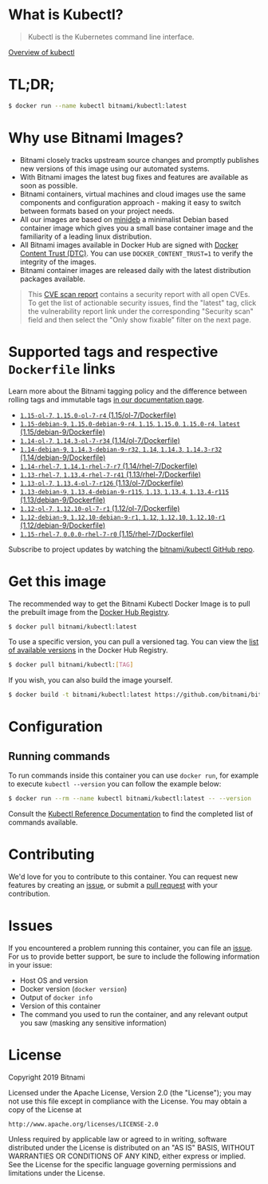 
# What is Kubectl?

> Kubectl is the Kubernetes command line interface.

[Overview of kubectl](https://kubernetes.io/docs/reference/kubectl/overview/)

# TL;DR;

```bash
$ docker run --name kubectl bitnami/kubectl:latest
```

# Why use Bitnami Images?

* Bitnami closely tracks upstream source changes and promptly publishes new versions of this image using our automated systems.
* With Bitnami images the latest bug fixes and features are available as soon as possible.
* Bitnami containers, virtual machines and cloud images use the same components and configuration approach - making it easy to switch between formats based on your project needs.
* All our images are based on [minideb](https://github.com/bitnami/minideb) a minimalist Debian based container image which gives you a small base container image and the familiarity of a leading linux distribution.
* All Bitnami images available in Docker Hub are signed with [Docker Content Trust (DTC)](https://docs.docker.com/engine/security/trust/content_trust/). You can use `DOCKER_CONTENT_TRUST=1` to verify the integrity of the images.
* Bitnami container images are released daily with the latest distribution packages available.


> This [CVE scan report](https://quay.io/repository/bitnami/kubectl?tab=tags) contains a security report with all open CVEs. To get the list of actionable security issues, find the "latest" tag, click the vulnerability report link under the corresponding "Security scan" field and then select the "Only show fixable" filter on the next page.

# Supported tags and respective `Dockerfile` links

Learn more about the Bitnami tagging policy and the difference between rolling tags and immutable tags [in our documentation page](https://docs.bitnami.com/containers/how-to/understand-rolling-tags-containers/).


* [`1.15-ol-7`, `1.15.0-ol-7-r4` (1.15/ol-7/Dockerfile)](https://github.com/bitnami/bitnami-docker-kubectl/blob/1.15.0-ol-7-r4/1.15/ol-7/Dockerfile)
* [`1.15-debian-9`, `1.15.0-debian-9-r4`, `1.15`, `1.15.0`, `1.15.0-r4`, `latest` (1.15/debian-9/Dockerfile)](https://github.com/bitnami/bitnami-docker-kubectl/blob/1.15.0-debian-9-r4/1.15/debian-9/Dockerfile)
* [`1.14-ol-7`, `1.14.3-ol-7-r34` (1.14/ol-7/Dockerfile)](https://github.com/bitnami/bitnami-docker-kubectl/blob/1.14.3-ol-7-r34/1.14/ol-7/Dockerfile)
* [`1.14-debian-9`, `1.14.3-debian-9-r32`, `1.14`, `1.14.3`, `1.14.3-r32` (1.14/debian-9/Dockerfile)](https://github.com/bitnami/bitnami-docker-kubectl/blob/1.14.3-debian-9-r32/1.14/debian-9/Dockerfile)
* [`1.14-rhel-7`, `1.14.1-rhel-7-r7` (1.14/rhel-7/Dockerfile)](https://github.com/bitnami/bitnami-docker-kubectl/blob/1.14.1-rhel-7-r7/1.14/rhel-7/Dockerfile)
* [`1.13-rhel-7`, `1.13.4-rhel-7-r41` (1.13/rhel-7/Dockerfile)](https://github.com/bitnami/bitnami-docker-kubectl/blob/1.13.4-rhel-7-r41/1.13/rhel-7/Dockerfile)
* [`1.13-ol-7`, `1.13.4-ol-7-r126` (1.13/ol-7/Dockerfile)](https://github.com/bitnami/bitnami-docker-kubectl/blob/1.13.4-ol-7-r126/1.13/ol-7/Dockerfile)
* [`1.13-debian-9`, `1.13.4-debian-9-r115`, `1.13`, `1.13.4`, `1.13.4-r115` (1.13/debian-9/Dockerfile)](https://github.com/bitnami/bitnami-docker-kubectl/blob/1.13.4-debian-9-r115/1.13/debian-9/Dockerfile)
* [`1.12-ol-7`, `1.12.10-ol-7-r1` (1.12/ol-7/Dockerfile)](https://github.com/bitnami/bitnami-docker-kubectl/blob/1.12.10-ol-7-r1/1.12/ol-7/Dockerfile)
* [`1.12-debian-9`, `1.12.10-debian-9-r1`, `1.12`, `1.12.10`, `1.12.10-r1` (1.12/debian-9/Dockerfile)](https://github.com/bitnami/bitnami-docker-kubectl/blob/1.12.10-debian-9-r1/1.12/debian-9/Dockerfile)
* [`1.15-rhel-7`, `0.0.0-rhel-7-r0` (1.15/rhel-7/Dockerfile)](https://github.com/bitnami/bitnami-docker-kubectl/blob/0.0.0-rhel-7-r0/1.15/rhel-7/Dockerfile)

Subscribe to project updates by watching the [bitnami/kubectl GitHub repo](https://github.com/bitnami/bitnami-docker-kubectl).

# Get this image

The recommended way to get the Bitnami Kubectl Docker Image is to pull the prebuilt image from the [Docker Hub Registry](https://hub.docker.com/r/bitnami/kubectl).

```bash
$ docker pull bitnami/kubectl:latest
```

To use a specific version, you can pull a versioned tag. You can view the [list of available versions](https://hub.docker.com/r/bitnami/kubectl/tags/) in the Docker Hub Registry.

```bash
$ docker pull bitnami/kubectl:[TAG]
```

If you wish, you can also build the image yourself.

```bash
$ docker build -t bitnami/kubectl:latest https://github.com/bitnami/bitnami-docker-kubectl.git
```

# Configuration

## Running commands

To run commands inside this container you can use `docker run`, for example to execute `kubectl --version` you can follow the example below:

```bash
$ docker run --rm --name kubectl bitnami/kubectl:latest -- --version
```

Consult the [Kubectl Reference Documentation](https://kubernetes.io/docs/reference/generated/kubectl/kubectl-commands) to find the completed list of commands available.

# Contributing

We'd love for you to contribute to this container. You can request new features by creating an [issue](https://github.com/bitnami/bitnami-docker-kubectl/issues), or submit a [pull request](https://github.com/bitnami/bitnami-docker-kubectl/pulls) with your contribution.

# Issues

If you encountered a problem running this container, you can file an [issue](https://github.com/bitnami/bitnami-docker-kubectl/issues). For us to provide better support, be sure to include the following information in your issue:

- Host OS and version
- Docker version (`docker version`)
- Output of `docker info`
- Version of this container
- The command you used to run the container, and any relevant output you saw (masking any sensitive information)

# License

Copyright 2019 Bitnami

Licensed under the Apache License, Version 2.0 (the "License");
you may not use this file except in compliance with the License.
You may obtain a copy of the License at

    http://www.apache.org/licenses/LICENSE-2.0

Unless required by applicable law or agreed to in writing, software
distributed under the License is distributed on an "AS IS" BASIS,
WITHOUT WARRANTIES OR CONDITIONS OF ANY KIND, either express or implied.
See the License for the specific language governing permissions and
limitations under the License.
